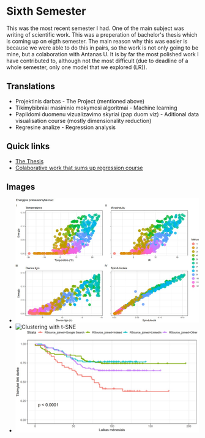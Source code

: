 # Sixth Semester
This was the most recent semester I had. One of the main subject was writing of scientific work. This was a preperation of bachelor's thesis which is coming up on eigth semester. The main reason why this was easier is because we were able to do this in pairs, so the work is not only going to be mine, but a colaboration with Antanas U. It is by far the most polished work I have contributed to, although not the most difficult (due to deadline of a whole semester, only one model that we explored (LR)).
## Translations
* Projektinis darbas - The Project (mentioned above)
* Tikimybibniai masininio mokymosi algoritmai - Machine learning
* Papildomi duomenu vizualizavimo skyriai (pap duom viz) - Aditional data visualisation course (mostly dimensionality reduction)
* Regresine analize - Regression analysis
## Quick links
* [The Thesis](https://github.com/iLoveCepelinai/Studies/blob/sixth-semester/Projektinis%20darbas/saules_elektrines_amsiejus_uzpelkis.pdf)
* [Colaborative work that sums up regression course](https://github.com/iLoveCepelinai/Studies/blob/sixth-semester/Regresine%20analize/Tiriamasis%20darbas/projektinis_darbas_salvija_sandra_iveta_jekaterina_matas.pdf)

## Images
* ![Thesis scatter plot](https://github.com/iLoveCepelinai/Studies/blob/sixth-semester/Projektinis%20darbas/scatter_thesis.jpg)
* ![Clustering with t-SNE](https://github.com/iLoveCepelinai/Studies/blob/sixth-semester/Pap%20duom%20viz/3%20u%C5%BEduotis/clustering_image.jpg)
* ![Survival regression](https://github.com/iLoveCepelinai/Studies/blob/sixth-semester/Regresine%20analize/Tiriamasis%20darbas/survival_image.jpg)
